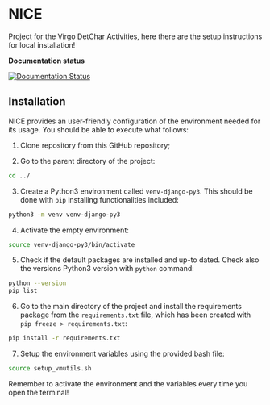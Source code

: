 # NICE
Project for the Virgo DetChar Activities, here there are the setup instructions for local installation! 

**Documentation status**

[![Documentation Status](https://readthedocs.org/projects/nice-doc/badge/?version=latest)](https://nice-doc.readthedocs.io/en/latest/?badge=latest)

## Installation

NICE provides an user-friendly configuration of the environment needed for its usage. You should be able to execute what follows:

1. Clone repository from this GitHub repository;

2. Go to the parent directory of the project:
```bash
cd ../
```
3. Create a Python3 environment called `venv-django-py3`. This should be done with `pip` installing functionalities included:
```bash
python3 -m venv venv-django-py3
```
4. Activate the empty environment:
```bash
source venv-django-py3/bin/activate
```
5. Check if the default packages are installed and up-to dated. Check also the versions Python3 version with `python` command:
```bash
python --version
pip list
```
6. Go to the main directory of the project and install the requirements package from the `requirements.txt` file, which has been created with `pip freeze > requirements.txt`:
```bash
pip install -r requirements.txt
```
7. Setup the environment variables using the provided bash file:
```bash
source setup_vmutils.sh
```

Remember to activate the environment and the variables every time you open the terminal!

